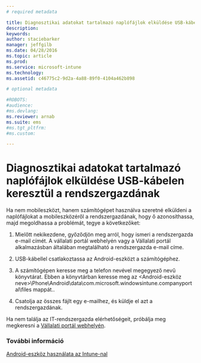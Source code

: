 ```yaml
---
# required metadata

title: Diagnosztikai adatokat tartalmazó naplófájlok elküldése USB-kábelen keresztül a rendszergazdának | Microsoft Intune
description:
keywords:
author: staciebarker
manager: jeffgilb
ms.date: 04/28/2016
ms.topic: article
ms.prod:
ms.service: microsoft-intune
ms.technology:
ms.assetid: c46775c2-9d2a-4a88-89f0-4104a462b898

# optional metadata

#ROBOTS:
#audience:
#ms.devlang:
ms.reviewer: arnab
ms.suite: ems
#ms.tgt_pltfrm:
#ms.custom:

---
```



# Diagnosztikai adatokat tartalmazó naplófájlok elküldése USB-kábelen keresztül a rendszergazdának

Ha nem mobileszközt, hanem számítógépet használva szeretné elküldeni a naplófájlokat a mobileszközéről a rendszergazdának, hogy ő azonosíthassa, majd megoldhassa a problémát, tegye a következőket:

1.  Mielőtt nekikezdene, győződjön meg arról, hogy ismeri a rendszergazda e-mail címét. A vállalati portál webhelyén vagy a Vállalati portál alkalmazásban általában megtalálható a rendszergazda e-mail címe.

2.  USB-kábellel csatlakoztassa az Android-eszközt a számítógéphez.

3.  A számítógépen keresse meg a telefon nevével megegyező nevű könyvtárat. Ebben a könyvtárban keresse meg az &lt;Android-eszköz neve&gt;\Phone\Android\data\com.microsoft.windowsintune.companyportal\files mappát.\.

4.  Csatolja az összes fájlt egy e-mailhez, és küldje el azt a rendszergazdának.

Ha nem találja az IT-rendszergazda elérhetőségeit, próbálja meg megkeresni a [Vállalati portál webhelyén](http://portal.manage.microsoft.com).

### További információ
[Android-eszköz használata az Intune-nal](using-your-android-device-with-intune.md)

<!--HONumber=Jun16_HO1-->


